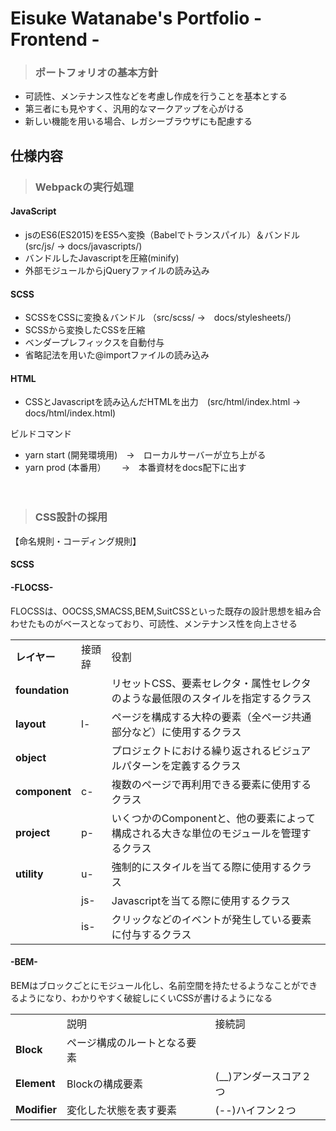 # Eisuke Watanabe's Portfolio - Frontend -
>### ポートフォリオの基本方針

* 可読性、メンテナンス性などを考慮し作成を行うことを基本とする
* 第三者にも見やすく、汎用的なマークアップを心がける
* 新しい機能を用いる場合、レガシーブラウザにも配慮する


## 仕様内容
>### Webpackの実行処理
#### JavaScript
* jsのES6(ES2015)をES5へ変換（Babelでトランスパイル）＆バンドル　(src/js/ → docs/javascripts/)
* バンドルしたJavascriptを圧縮(minify)
* 外部モジュールからjQueryファイルの読み込み

#### SCSS
* SCSSをCSSに変換＆バンドル （src/scss/ →　docs/stylesheets/)
* SCSSから変換したCSSを圧縮
* ベンダープレフィックスを自動付与
* 省略記法を用いた@importファイルの読み込み

#### HTML
* CSSとJavascriptを読み込んだHTMLを出力　(src/html/index.html →　docs/html/index.html) 

ビルドコマンド
* yarn start  (開発環境用)　→　ローカルサーバーが立ち上がる
* yarn prod   (本番用）　　 →　本番資材をdocs配下に出す
<br><br><br>
>### CSS設計の採用
【命名規則・コーディング規則】
#### SCSS
#### -FLOCSS-
FLOCSSは、OOCSS,SMACSS,BEM,SuitCSSといった既存の設計思想を組み合わせたものがベースとなっており、可読性、メンテナンス性を向上させる
<table>
    <tr>
        <td><b>レイヤー</b></td>
        <td>接頭辞</td>
        <td>役割</td>
    </tr>
    <tr>
        <td><b>foundation</b></td>
        <td></td>
        <td>リセットCSS、要素セレクタ・属性セレクタのような最低限のスタイルを指定するクラス</td>
    </tr>    
    <tr>
        <td><b>layout</b></td>
        <td>l-</td>
        <td>ページを構成する大枠の要素（全ページ共通部分など）に使用するクラス</td>
    </tr>
    <tr>
        <td><b>object</b></td>
        <td></td>
        <td>プロジェクトにおける繰り返されるビジュアルパターンを定義するクラス</td>
    </tr>
    <tr>
        <td><b>component</b></td>
        <td>c-</td>
        <td>複数のページで再利用できる要素に使用するクラス</td>
    </tr>
      <tr>
        <td><b>project</b></td>
        <td>p-</td>
        <td>いくつかのComponentと、他の要素によって構成される大きな単位のモジュールを管理するクラス</td>
    </tr>
    <tr>
        <td><b>utility</b></td>
        <td>u-</td>
        <td>強制的にスタイルを当てる際に使用するクラス</td>
    </tr>
    <tr>
        <td><b></b></td>
        <td>js-</td>
        <td>Javascriptを当てる際に使用するクラス</td>
    </tr>
    <tr>
        <td><b></b></td>
        <td>is-</td>
        <td>クリックなどのイベントが発生している要素に付与するクラス</td>
    </tr>
</table>

#### -BEM-
BEMはブロックごとにモジュール化し、名前空間を持たせるようなことができるようになり、わかりやすく破綻しにくいCSSが書けるようになる
<table>
    <tr>
        <td><b></b></td>
        <td>説明</td>
        <td>接続詞</td>
    </tr>
    <tr>
        <td><b>Block</b></td>
        <td>ページ構成のルートとなる要素</td>
        <td></td>
    </tr>
    <tr>
        <td><b>Element</b></td>
        <td>Blockの構成要素</td>
        <td>(__)アンダースコア２つ</td>
    </tr>
    <tr>
        <td><b>Modifier</b></td>
        <td>変化した状態を表す要素</td>
        <td>(--)ハイフン２つ</td>
    </tr>
</table>

